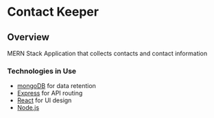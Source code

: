 # Contact Keeper

## Overview

MERN Stack Application that collects contacts and contact information

### Technologies in Use

- [mongoDB](https://www.mongodb.com/) for data retention
- [Express](https://expressjs.com/) for API routing
- [React](https://reactjs.org/) for UI design
- [Node.js](https://nodejs.org/en/)
